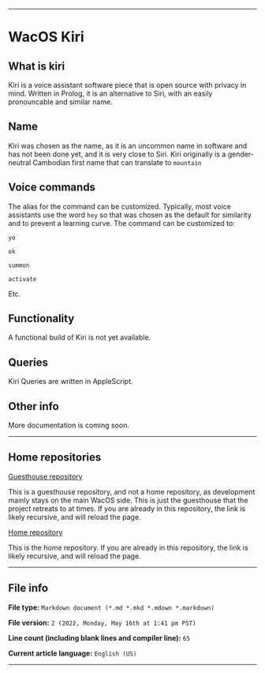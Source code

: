 
***

# WacOS Kiri

## What is kiri

Kiri is a voice assistant software piece that is open source with privacy in mind. Written in Prolog, it is an alternative to Siri, with an easily pronouncable and similar name.

## Name

Kiri was chosen as the name, as it is an uncommon name in software and has not been done yet, and it is very close to Siri. Kiri originally is a gender-neutral Cambodian first name that can translate to `mountain`

## Voice commands

The alias for the command can be customized. Typically, most voice assistants use the word `hey` so that was chosen as the default for similarity and to prevent a learning curve. The command can be customized to:

`yo`

`ok`

`summon`

`activate`

Etc.

## Functionality

A functional build of Kiri is not yet available.

## Queries

Kiri Queries are written in AppleScript.

## Other info

More documentation is coming soon.

***

## Home repositories

[Guesthouse repository](https://github.com/seanpm2001/Kiri/)

This is a guesthouse repository, and not a home repository, as development mainly stays on the main WacOS side. This is just the guesthouse that the project retreats to at times. If you are already in this repository, the link is likely recursive, and will reload the page.

[Home repository](https://github.com/seanpm2001/WacOS/tree/WacOS-dev/Kiri/)

This is the home repository. If you are already in this repository, the link is likely recursive, and will reload the page.

***

## File info

**File type:** `Markdown document (*.md *.mkd *.mdown *.markdown)`

**File version:** `2 (2022, Monday, May 16th at 1:41 pm PST)`

**Line count (including blank lines and compiler line):** `65`

**Current article language:** `English (US)`

***
